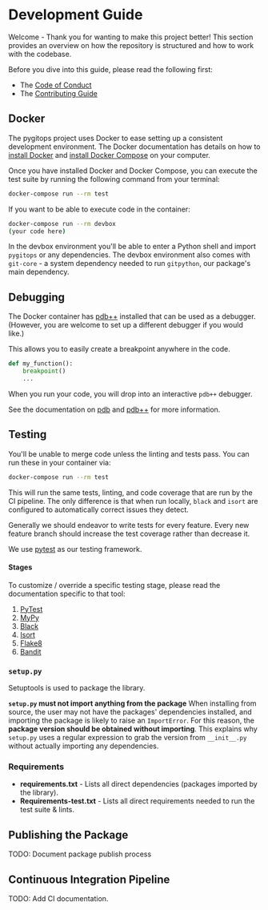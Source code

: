 # Development Guide

Welcome - Thank you for wanting to make this project better! This section provides an overview on how the repository is structured
and how to work with the codebase.

Before you dive into this guide, please read the following first:

* The [Code of Conduct][code of conduct]
* The [Contributing Guide][contributing]

## Docker

The pygitops project uses Docker to ease setting up a consistent development environment. The Docker documentation has
details on how to [install Docker][install-docker] and [install Docker Compose][install-docker-compose] on your computer.

Once you have installed Docker and Docker Compose, you can execute the test suite by running the following command from your terminal:

```bash
docker-compose run --rm test
```

If you want to be able to execute code in the container:

```bash
docker-compose run --rm devbox
(your code here)
```

In the devbox environment you'll be able to enter a Python shell and import `pygitops` or any dependencies.
The devbox environment also comes with `git-core` - a system dependency needed to run `gitpython`, our package's main dependency.

## Debugging

The Docker container has [pdb++][pdbpp-home] installed that can be used as a debugger. (However, you are welcome to set up
a different debugger if you would like.)

This allows you to easily create a breakpoint anywhere in the code.

```python
def my_function():
    breakpoint()
    ...
```

When you run your code, you will drop into an interactive `pdb++` debugger.

See the documentation on [pdb][pdb-docs] and [pdb++][pdbpp-docs] for more information.

## Testing

You'll be unable to merge code unless the linting and tests pass. You can run these in your container via:

```bash
docker-compose run --rm test
```

This will run the same tests, linting, and code coverage that are run by the CI pipeline. The only difference is that when run locally, `black` and `isort` are configured to automatically correct issues they detect.

Generally we should endeavor to write tests for every feature. Every new feature branch should increase the test
coverage rather than decrease it.

We use [pytest][pytest-docs] as our testing framework.

#### Stages

To customize / override a specific testing stage, please read the documentation specific to that tool:

1. [PyTest][pytest-docs]
2. [MyPy][mypy-docs]
3. [Black][black-docs]
4. [Isort][isort-docs]
5. [Flake8][flake8-docs]
6. [Bandit][bandit-docs]

### `setup.py`

Setuptools is used to package the library.

**`setup.py` must not import anything from the package** When installing from source, the user may not have the
packages' dependencies installed, and importing the package is likely to raise an `ImportError`. For this reason, the
**package version should be obtained without importing**. This explains why `setup.py` uses a regular expression to
grab the version from `__init__.py` without actually importing any dependencies.

### Requirements

* **requirements.txt** - Lists all direct dependencies (packages imported by the library).
* **Requirements-test.txt** - Lists all direct requirements needed to run the test suite & lints.

## Publishing the Package

TODO: Document package publish process

## Continuous Integration Pipeline

TODO: Add CI documentation.

[usage-guide]: usage-guide/fundamentals.md
[code of conduct]: https://github.com/wayfair-incubator/pygitops/blob/main/CODE_OF_CONDUCT.md
[contributing]: https://github.com/wayfair-incubator/pygitops/blob/main/CONTRIBUTING.md
[install-docker]: https://docs.docker.com/install/
[install-docker-compose]: https://docs.docker.com/compose/install/
[pdbpp-home]: https://github.com/pdbpp/pdbpp
[pdb-docs]: https://docs.python.org/3/library/pdb.html
[pdbpp-docs]: https://github.com/pdbpp/pdbpp#usage
[pytest-docs]: https://docs.pytest.org/en/latest/
[mypy-docs]: https://mypy.readthedocs.io/en/stable/
[black-docs]: https://black.readthedocs.io/en/stable/
[isort-docs]: https://pycqa.github.io/isort/
[flake8-docs]: http://flake8.pycqa.org/en/stable/
[bandit-docs]: https://bandit.readthedocs.io/en/stable/
